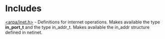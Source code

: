 # Includes



[<arpa/inet.h>](https://pubs.opengroup.org/onlinepubs/7908799/xns/arpainet.h.html) - Definitions for internet operations.
Makes available the type **in_port_t** and the type in_addr_t. 
Makes available the in_addr structure defined in netinet.